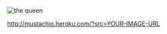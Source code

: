 ![the queen](http://mustachio.heroku.com/?src=http://www.librarising.com/astrology/celebs/images2/QR/queenelizabethii.jpg)

http://mustachio.heroku.com/?src=YOUR-IMAGE-URL
